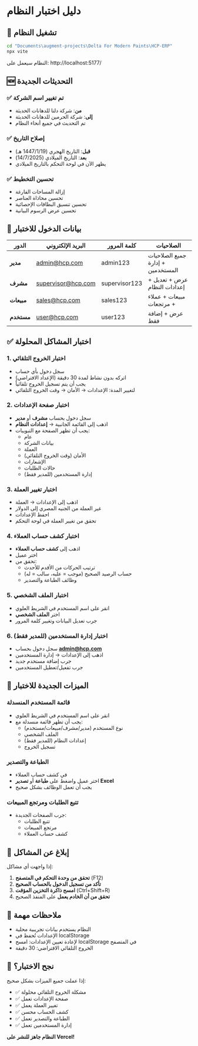 # دليل اختبار النظام

## 🚀 تشغيل النظام

```bash
cd "Documents\augment-projects\Delta For Modern Paints\HCP-ERP"
npx vite
```

النظام سيعمل على: http://localhost:5177/

## 🆕 التحديثات الجديدة

### ✅ تم تغيير اسم الشركة
- **من**: شركة دلتا للدهانات الحديثة
- **إلى**: شركة الحرمين للدهانات الحديثة
- تم التحديث في جميع أنحاء النظام

### ✅ إصلاح التاريخ
- **قبل**: التاريخ الهجري (1447/1/19 هـ)
- **بعد**: التاريخ الميلادي (14/7/2025)
- يظهر الآن في لوحة التحكم بالتاريخ الميلادي

### ✅ تحسين التخطيط
- إزالة المساحات الفارغة
- تحسين محاذاة العناصر
- تحسين تنسيق البطاقات الإحصائية
- تحسين عرض الرسوم البيانية

## 🔐 بيانات الدخول للاختبار

| الدور | البريد الإلكتروني | كلمة المرور | الصلاحيات |
|-------|------------------|-------------|-----------|
| **مدير** | admin@hcp.com | admin123 | جميع الصلاحيات + إدارة المستخدمين |
| **مشرف** | supervisor@hcp.com | supervisor123 | عرض + تعديل + إعدادات النظام |
| **مبيعات** | sales@hcp.com | sales123 | مبيعات + عملاء + مرتجعات |
| **مستخدم** | user@hcp.com | user123 | عرض + إضافة فقط |

## ✅ اختبار المشاكل المحلولة

### 1. اختبار الخروج التلقائي
- سجل دخول بأي حساب
- اتركه بدون نشاط لمدة 30 دقيقة (الإعداد الافتراضي)
- يجب أن يتم تسجيل الخروج تلقائياً
- لتغيير المدة: الإعدادات → الأمان → وقت الخروج التلقائي

### 2. اختبار صفحة الإعدادات
- سجل دخول بحساب **مشرف** أو **مدير**
- اذهب إلى القائمة الجانبية → **إعدادات النظام**
- يجب أن تظهر الصفحة مع التبويبات:
  - عام
  - بيانات الشركة
  - العملة
  - الأمان (وقت الخروج التلقائي)
  - الإشعارات
  - حالات الطلبات
  - إدارة المستخدمين (للمدير فقط)

### 3. اختبار تغيير العملة
- اذهب إلى الإعدادات → العملة
- غير العملة من الجنيه المصري إلى الدولار
- احفظ الإعدادات
- تحقق من تغيير العملة في لوحة التحكم

### 4. اختبار كشف حساب العملاء
- اذهب إلى **كشف حساب العملاء**
- اختر عميل
- تحقق من:
  - ترتيب الحركات من الأقدم للأحدث
  - حساب الرصيد الصحيح (موجب = عليه، سالب = له)
  - وظائف الطباعة والتصدير

### 5. اختبار الملف الشخصي
- انقر على اسم المستخدم في الشريط العلوي
- اختر **الملف الشخصي**
- جرب تعديل البيانات وتغيير كلمة المرور

### 6. اختبار إدارة المستخدمين (للمدير فقط)
- سجل دخول بحساب **admin@hcp.com**
- اذهب إلى الإعدادات → إدارة المستخدمين
- جرب إضافة مستخدم جديد
- جرب تفعيل/تعطيل المستخدمين

## 🎯 الميزات الجديدة للاختبار

### قائمة المستخدم المنسدلة
- انقر على اسم المستخدم في الشريط العلوي
- يجب أن تظهر قائمة منسدلة مع:
  - نوع المستخدم (مدير/مشرف/مبيعات/مستخدم)
  - الملف الشخصي
  - إعدادات النظام (للمدير فقط)
  - تسجيل الخروج

### الطباعة والتصدير
- في كشف حساب العملاء
- اختر عميل واضغط على **طباعة** أو **تصدير Excel**
- يجب أن تعمل الوظائف بشكل صحيح

### تتبع الطلبات ومرتجع المبيعات
- جرب الصفحات الجديدة:
  - تتبع الطلبات
  - مرتجع المبيعات
  - كشف حساب العملاء

## 🐛 إبلاغ عن المشاكل

إذا واجهت أي مشاكل:

1. **تحقق من وحدة التحكم في المتصفح** (F12)
2. **تأكد من تسجيل الدخول بالحساب الصحيح**
3. **امسح ذاكرة التخزين المؤقت** (Ctrl+Shift+R)
4. **تحقق من أن الخادم يعمل** على المنفذ الصحيح

## 📝 ملاحظات مهمة

- النظام يستخدم بيانات تجريبية محلية
- الإعدادات تُحفظ في localStorage
- لإعادة تعيين الإعدادات: امسح localStorage في المتصفح
- الخروج التلقائي الافتراضي: 30 دقيقة

## 🎉 نجح الاختبار؟

إذا عملت جميع الميزات بشكل صحيح:
- ✅ مشكلة الخروج التلقائي محلولة
- ✅ صفحة الإعدادات تعمل
- ✅ تغيير العملة يعمل
- ✅ كشف الحساب محسن
- ✅ الطباعة والتصدير تعمل
- ✅ إدارة المستخدمين تعمل

**النظام جاهز للنشر على Vercel!**
